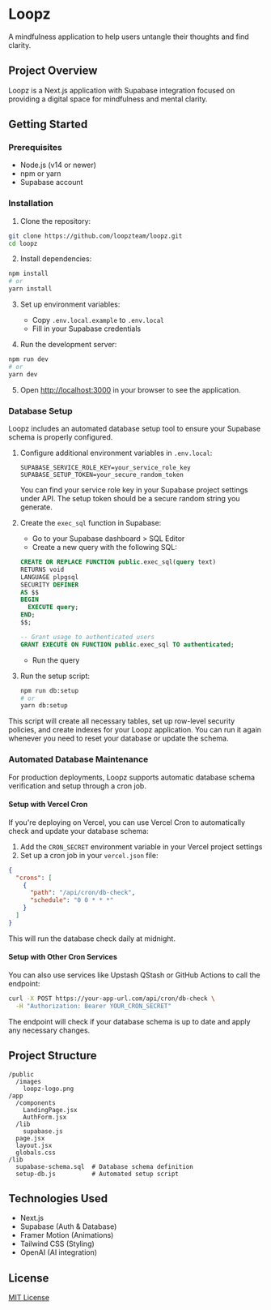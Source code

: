 # Loopz

A mindfulness application to help users untangle their thoughts and find clarity.

## Project Overview

Loopz is a Next.js application with Supabase integration focused on providing a digital space for mindfulness and mental clarity.

## Getting Started

### Prerequisites

- Node.js (v14 or newer)
- npm or yarn
- Supabase account

### Installation

1. Clone the repository:

```bash
git clone https://github.com/loopzteam/loopz.git
cd loopz
```

2. Install dependencies:

```bash
npm install
# or
yarn install
```

3. Set up environment variables:

   - Copy `.env.local.example` to `.env.local`
   - Fill in your Supabase credentials

4. Run the development server:

```bash
npm run dev
# or
yarn dev
```

5. Open [http://localhost:3000](http://localhost:3000) in your browser to see the application.

### Database Setup

Loopz includes an automated database setup tool to ensure your Supabase schema is properly configured.

1. Configure additional environment variables in `.env.local`:

   ```
   SUPABASE_SERVICE_ROLE_KEY=your_service_role_key
   SUPABASE_SETUP_TOKEN=your_secure_random_token
   ```

   You can find your service role key in your Supabase project settings under API. The setup token should be a secure random string you generate.

2. Create the `exec_sql` function in Supabase:

   - Go to your Supabase dashboard > SQL Editor
   - Create a new query with the following SQL:

   ```sql
   CREATE OR REPLACE FUNCTION public.exec_sql(query text)
   RETURNS void
   LANGUAGE plpgsql
   SECURITY DEFINER
   AS $$
   BEGIN
     EXECUTE query;
   END;
   $$;

   -- Grant usage to authenticated users
   GRANT EXECUTE ON FUNCTION public.exec_sql TO authenticated;
   ```

   - Run the query

3. Run the setup script:
   ```bash
   npm run db:setup
   # or
   yarn db:setup
   ```

This script will create all necessary tables, set up row-level security policies, and create indexes for your Loopz application. You can run it again whenever you need to reset your database or update the schema.

### Automated Database Maintenance

For production deployments, Loopz supports automatic database schema verification and setup through a cron job.

#### Setup with Vercel Cron

If you're deploying on Vercel, you can use Vercel Cron to automatically check and update your database schema:

1. Add the `CRON_SECRET` environment variable in your Vercel project settings
2. Set up a cron job in your `vercel.json` file:

```json
{
  "crons": [
    {
      "path": "/api/cron/db-check",
      "schedule": "0 0 * * *"
    }
  ]
}
```

This will run the database check daily at midnight.

#### Setup with Other Cron Services

You can also use services like Upstash QStash or GitHub Actions to call the endpoint:

```bash
curl -X POST https://your-app-url.com/api/cron/db-check \
  -H "Authorization: Bearer YOUR_CRON_SECRET"
```

The endpoint will check if your database schema is up to date and apply any necessary changes.

## Project Structure

```
/public
  /images
    loopz-logo.png
/app
  /components
    LandingPage.jsx
    AuthForm.jsx
  /lib
    supabase.js
  page.jsx
  layout.jsx
  globals.css
/lib
  supabase-schema.sql  # Database schema definition
  setup-db.js          # Automated setup script
```

## Technologies Used

- Next.js
- Supabase (Auth & Database)
- Framer Motion (Animations)
- Tailwind CSS (Styling)
- OpenAI (AI integration)

## License

[MIT License](LICENSE)
